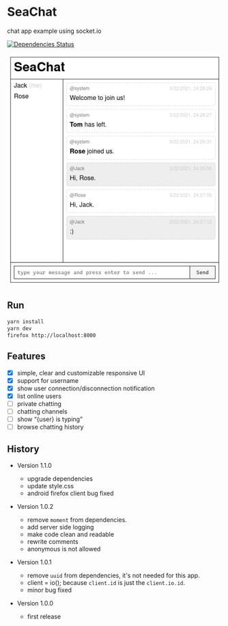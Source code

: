 # SeaChat

chat app example using socket.io

[![Dependencies Status](https://status.david-dm.org/gh/archtaurus/seachat.svg)](https://david-dm.org/archtaurus/seachat)

![screenshot](screenshot.png)

## Run

``` shell
yarn install
yarn dev
firefox http://localhost:8000
```

## Features

- [X] simple, clear and customizable responsive UI
- [X] support for username
- [X] show user connection/disconnection notification
- [X] list online users
- [ ] private chatting
- [ ] chatting channels
- [ ] show “{user} is typing”
- [ ] browse chatting history

## History

- Version 1.1.0
  - upgrade dependencies
  - update style.css
  - android firefox client bug fixed

- Version 1.0.2
  - remove `moment` from dependencies.
  - add server side logging
  - make code clean and readable
  - rewrite comments
  - anonymous is not allowed

- Version 1.0.1
  - remove `uuid` from dependencies, it's not needed for this app.
  - client = io(); because `client.id` is just the `client.io.id`.
  - minor bug fixed

- Version 1.0.0
  - first release
